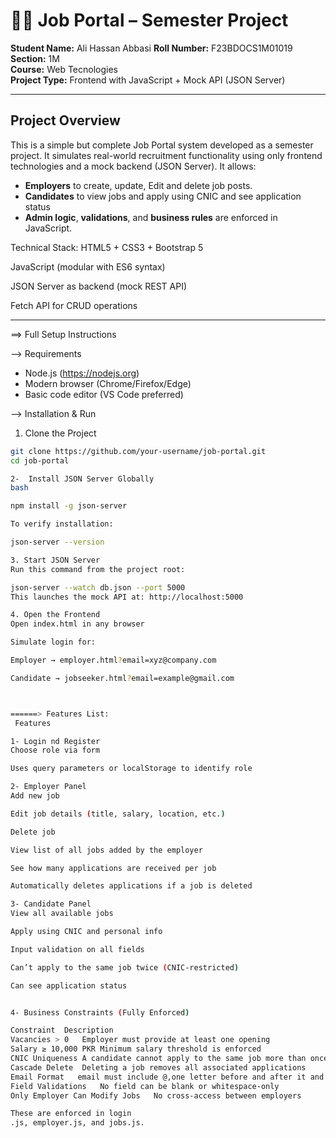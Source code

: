 # 🧑‍💼 Job Portal – Semester Project

**Student Name:** Ali Hassan Abbasi
**Roll Number:** F23BDOCS1M01019  
**Section:** 1M  
**Course:** Web Tecnologies  
**Project Type:** Frontend with JavaScript + Mock API (JSON Server)

---

## Project Overview

This is a simple but complete Job Portal system developed as a semester project. It simulates real-world recruitment functionality using only frontend technologies and a mock backend (JSON Server). It allows:

- **Employers** to create, update, Edit and delete job posts.
- **Candidates** to view jobs and apply using CNIC and see application status
- **Admin logic**, **validations**, and **business rules** are enforced in JavaScript.

Technical Stack:
HTML5 + CSS3 + Bootstrap 5

JavaScript (modular with ES6 syntax)

JSON Server as backend (mock REST API)

Fetch API for CRUD operations

---

==> Full Setup Instructions

--> Requirements

- Node.js (https://nodejs.org)
- Modern browser (Chrome/Firefox/Edge)
- Basic code editor (VS Code preferred)

--> Installation & Run

1. Clone the Project

```bash (Using Command Prompt)
git clone https://github.com/your-username/job-portal.git
cd job-portal

2-  Install JSON Server Globally
bash

npm install -g json-server

To verify installation:

json-server --version

3. Start JSON Server
Run this command from the project root:

json-server --watch db.json --port 5000
This launches the mock API at: http://localhost:5000

4. Open the Frontend
Open index.html in any browser

Simulate login for:

Employer → employer.html?email=xyz@company.com

Candidate → jobseeker.html?email=example@gmail.com



======> Features List:
 Features

1- Login nd Register
Choose role via form

Uses query parameters or localStorage to identify role

2- Employer Panel
Add new job

Edit job details (title, salary, location, etc.)

Delete job

View list of all jobs added by the employer

See how many applications are received per job

Automatically deletes applications if a job is deleted

3- Candidate Panel
View all available jobs

Apply using CNIC and personal info

Input validation on all fields

Can’t apply to the same job twice (CNIC-restricted)

Can see application status


4- Business Constraints (Fully Enforced)

Constraint	Description
Vacancies > 0	Employer must provide at least one opening
Salary ≥ 10,000 PKR	Minimum salary threshold is enforced
CNIC Uniqueness	A candidate cannot apply to the same job more than once
Cascade Delete	Deleting a job removes all associated applications
Email Format   email must include @,one letter before and after it and . symbol
Field Validations	No field can be blank or whitespace-only
Only Employer Can Modify Jobs	No cross-access between employers

These are enforced in login
.js, employer.js, and jobs.js.



```

